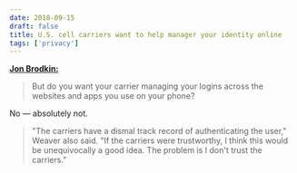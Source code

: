 ```yaml
---
date: 2018-09-15
draft: false
title: U.S. cell carriers want to help manager your identity online
tags: ['privacy']
---
```


**[Jon Brodkin:](https://arstechnica.com/information-technology/2018/09/att-and-verizon-want-to-manage-your-identity-across-websites-and-apps/)**

> But do you want your carrier managing your logins across the websites and apps you use on your phone?

No — absolutely not.<!-- excerpt -->

> "The carriers have a dismal track record of authenticating the user," Weaver also said. "If the carriers were trustworthy, I think this would be unequivocally a good idea. The problem is I don't trust the carriers."

